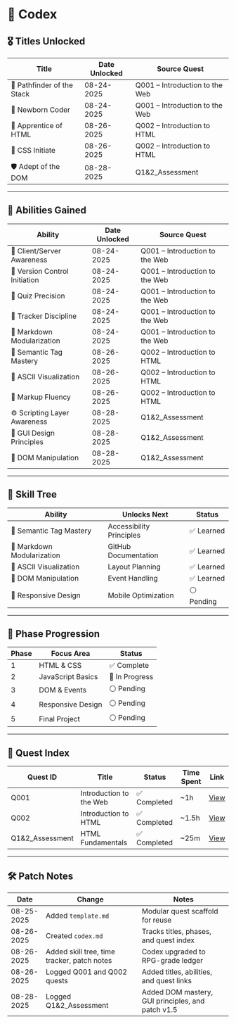 # 🧬 Codex

## 🎖️ Titles Unlocked

| Title                        | Date Unlocked | Source Quest                  |
|-----------------------------|----------------|-------------------------------|
| 🏁 Pathfinder of the Stack   | 08-24-2025     | Q001 – Introduction to the Web |
| 🌱 Newborn Coder            | 08-24-2025     | Q001 – Introduction to the Web |
| 🧙 Apprentice of HTML       | 08-26-2025     | Q002 – Introduction to HTML    |
| 🎨 CSS Initiate             | 08-26-2025     | Q002 – Introduction to HTML    |
| 🛡️ Adept of the DOM         | 08-28-2025     | Q1&2_Assessment                |

---

## 🧠 Abilities Gained

| Ability                      | Date Unlocked | Source Quest                  |
|-----------------------------|----------------|-------------------------------|
| 🧠 Client/Server Awareness   | 08-24-2025     | Q001 – Introduction to the Web |
| 🧠 Version Control Initiation| 08-24-2025     | Q001 – Introduction to the Web |
| 🧠 Quiz Precision            | 08-24-2025     | Q001 – Introduction to the Web |
| 🧠 Tracker Discipline        | 08-24-2025     | Q001 – Introduction to the Web |
| 🧠 Markdown Modularization   | 08-24-2025     | Q001 – Introduction to the Web |
| 🧠 Semantic Tag Mastery      | 08-26-2025     | Q002 – Introduction to HTML    |
| 🧠 ASCII Visualization       | 08-26-2025     | Q002 – Introduction to HTML    |
| 🧠 Markup Fluency            | 08-26-2025     | Q002 – Introduction to HTML    |
| ⚙️ Scripting Layer Awareness | 08-28-2025     | Q1&2_Assessment                |
| 🎨 GUI Design Principles     | 08-28-2025     | Q1&2_Assessment                |
| 🧱 DOM Manipulation          | 08-28-2025     | Q1&2_Assessment                |

---

## 🌱 Skill Tree

| Ability                | Unlocks Next         | Status     |
|------------------------|----------------------|------------|
| 🧠 Semantic Tag Mastery | Accessibility Principles | ✅ Learned |
| 🧠 Markdown Modularization | GitHub Documentation | ✅ Learned |
| 🧠 ASCII Visualization  | Layout Planning       | ✅ Learned |
| 🧱 DOM Manipulation     | Event Handling        | ✅ Learned |
| 🧠 Responsive Design    | Mobile Optimization   | ⚪ Pending |

---

## 📅 Phase Progression

| Phase | Focus Area         | Status       |
|-------|--------------------|--------------|
| 1     | HTML & CSS         | ✅ Complete   |
| 2     | JavaScript Basics  | 🔄 In Progress|
| 3     | DOM & Events       | ⚪ Pending    |
| 4     | Responsive Design  | ⚪ Pending    |
| 5     | Final Project      | ⚪ Pending    |

---

## 🧭 Quest Index

| Quest ID       | Title                     | Status       | Time Spent | Link                                                                 |
|----------------|---------------------------|--------------|------------|----------------------------------------------------------------------|
| Q001           | Introduction to the Web   | ✅ Completed | ~1h        | [View](main-quests/Q001_Introduction_to_the_Web/quest.md)           |
| Q002           | Introduction to HTML      | ✅ Completed | ~1.5h      | [View](main-quests/Q002_Introduction_to_HTML/quest.md)              |
| Q1&2_Assessment| HTML Fundamentals         | ✅ Completed | ~25m       | [View](main-quests/Q1&2_Assessment/quest.md)                        |

---

## 🛠️ Patch Notes

| Date       | Change                                      | Notes                                      |
|------------|---------------------------------------------|--------------------------------------------|
| 08-25-2025 | Added `template.md`                         | Modular quest scaffold for reuse           |
| 08-26-2025 | Created `codex.md`                          | Tracks titles, phases, and quest index     |
| 08-26-2025 | Added skill tree, time tracker, patch notes | Codex upgraded to RPG-grade ledger         |
| 08-26-2025 | Logged Q001 and Q002 quests                 | Added titles, abilities, and quest links   |
| 08-28-2025 | Logged Q1&2_Assessment                      | Added DOM mastery, GUI principles, and patch v1.5 |
